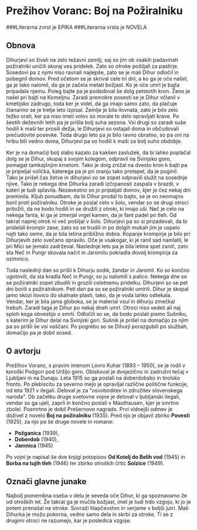 # Prežihov Voranc: Boj na Požiralniku
###Literarna zvrst je EPIKA
###Literarna vrsta je NOVELA
## Obnova
Dihurjevi so živeli na zelo težavni zemlji, saj so jim ob vsakih padavinah požiralniki uničili skoraj ves pridelek. Zato so otroke pošiljali za pastirje. Sosedovi pa z njimi niso ravnali najlepše, zato se je mali Dihur odločil in pobegnil domov. Pred očetom se je skrival cele tri dni, a ko ga je oče našel, ga je tako nalomil, da ga je začela metati božjast. Ko je oče umrl je bajta pripadala njemu. Poleg bajte pa je podedoval še dolg petstotih kron. Ženo je našel pri bajti na Komeljnu. Zaradi premokre posesti se je Dihur včlanil v kmetijsko zadrugo, toda ker je videl, da ga imajo samo zato, da plačuje članarino se je tretje leto izpisal. Zemlje je bila ilovnata, zato je bilo zelo težko orati, ker pa niso imeli volov so morale to delo opravljati krave. Po šestih deževnih letih pa je prišla bolj suha sezona. Vsi drugi so zaradi suše hodili k maši ter prosili dežja, le Dihurjevi so ostajali doma in občudovali prečudovite posevke. Toda drugo leto pa je bilo ravno obratno, so pa oni na hribu bili vedno doma, Dihurjevi pa so hodili k maši za bolj suho obdobje.

Ker je na domačiji bolj slabo kazalo za kakšen zaslužek, da bi lahko poplačal dolg se je Dihur, skupaj s svojim kolegom, odpravil na Svinjsko goro, pomagat tamkajšnjim kmetom. Tako je dolg znižal na dvesto kron k bajti pa je pripeljal volička, katerega pa je pri oranju tako pretepel, da je poginil. Tako je prišel čas žetve in dihurjevi so se zopet odpravili služit na sosednje njive. Tako je nekega dne Dihurka zaradi izčrpanosti zaspala v brazdi, v kateri je tudi splavila. Nezavestno so jo pripaljali domov, kjer je čez nekaj dni preminila. Kljub ponudbam, da bi Dihur prodal to bajto, se je on neomajno boril proti požiralniku. Otroke je poslal celo v šolo, vendar so se drugi otroci pritožili, da ne bodo hodili in se družili z otroki, ki imajo uši. Neč je celo na nekega fanta, ki ga je zmerjal vrgel kamen, da je fant padel po tleh. Od takrat naprej otrok ni več pošiljal v šolo. Dihurjevi pa so si prizadevali, da bi pridelali krompir zase, zato so se trudili in po dolgih mukah jim je uspelo najti tako seme, da je bila letina približno dobra. Kopanje krompirje je bilo pri Dihurjevih zelo svečano opravilo. Oče je vsakogar, ki je ranil sad namlatil, le pri Mici se jemalo zadrževal. Naslednje leto pa je bila letina spet zanič, zato sta Neč in Pungr skovala načrt in Jaromilu pokradla dovolj krompirja za ozimnico.

Toda naslednji dan so prišli k Dihurju sodik, žandar in Jaromil. Ko so končno ugotovili, da sta kradla Neč in Pungr, so ju nalomili s palico. Nekega dne so se požiralniki zopet zbudili in grozili celotnemu pridelku. Dihurjevi so se pet dni borili s požiralnikom. Peti dan pa so se požiralniki umirili. Dihur je skopal jamo skozi ilovico do skalnate plasti, tako, da je voda lahko odtekala. Vendar, ker je bila jama globoka, se je material vsul in dihurju zmečkal trebuh. Zaradi taga je Dihur po nekaj dneh umrl. Otroci niso vedeli ali naj sploh koga obvestijo o smrti. Odločili so se, da bodo poslali pismo Sušniku, s katerim je Dihur delal na Svinjski gori. Sušnik je prišel na domačijo za njim pa so prišli še vsi vaščani. Po pogrebu so se Dihurji porazgubili po službah, domačijo pa je dobil sosed.

## O avtorju
Prežihov Voranc, s pravim imenom Lovro Kuhar (1893 – 1950), se je rodil v koroški Podgori pod Uršljo goro. Obiskoval je dvojezično in zadružni tečaj v Ljubljani in na Dunaju. Leta 1915 so ga poslali na doberdobsko in tirolsko fronto. Po plebiscitu za severno mejo je opravljal različne politične funkcije, od leta 1921 v ilegali. Deloval je za "osvoboditev in združitev slovenskega naroda". Ob začetku druge svetovne vojne je deloval v ljubljanski ilegali, vendar so ga ujeli, zaprli in končno poslali v Mauthausen, kjer je smrtno zbolel. Posmrtno je dobil Prešernovo nagrado.
Prvi vidnejši odmev je doživel z novelo **Boj na požiralniku** (1935). Pred njo je objavil zbirko **Povesti** (1925), za njo pa še druge novele in romane:
* **Požganica** (1939),
* **Doberdob** (1940),
* **Jamnica** (1945)

Po vojni je napisal še dve knjigi potopisov **Od Kotelj do Belih vod** (1945) in **Borba na tujih tleh** (1946) ter zbirko otroških črtic **Solzice** (1949).

## Označi glavne junake
Najbolj pomembna oseba v delu je seveda oče Dihur, ki ga spoznavamo že od otroških let. Že takrat ga je mučila božjast, imel je tudi trdo vzgojo, ki jo je potem prenašal na otroke. Sovraži hlapčevstvo in verjame v boljši jutri. Mati Dihurka je možu pokorna, vedno samo dela in skrbi za otroke. Ti se z drugimi otroci ne razumejo, kar je posledica vzgoje. 
